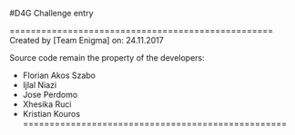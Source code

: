 #D4G Challenge entry

==================================================
Created by [Team Enigma] on: 24.11.2017

Source code remain the property of the developers:
- Florian Akos Szabo
- Ijlal Niazi
- Jose Perdomo
- Xhesika Ruci
- Kristian Kouros
==================================================
